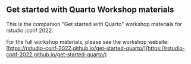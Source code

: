 ## Get started with Quarto Workshop materials

This is the companion "Get started with Quarto" workshop materials for rstudio::conf 2022.

For the full workshop materials, please see the workshop website: [https://rstudio-conf-2022.github.io/get-started-quarto/](https://rstudio-conf-2022.github.io/get-started-quarto/)
